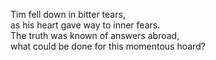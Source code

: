 Tim fell down in bitter tears,  
as his heart gave way to inner fears.  
The truth was known of answers abroad,  
what could be done for this momentous hoard?